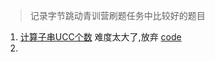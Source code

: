 > 记录字节跳动青训营刷题任务中比较好的题目

1. [计算子串UCC个数](https://www.marscode.cn/practice/7one08enqkpe68?problem_id=7424418560930840620) 难度太大了,放弃 [code](https://blog.csdn.net/qq_68624233/article/details/143478539?fromshare=blogdetail&sharetype=blogdetail&sharerId=143478539&sharerefer=PC&sharesource=m0_65079225&sharefrom=from_link) 
2. 
